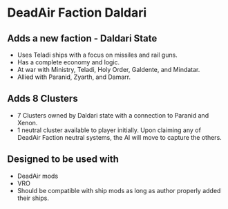 # DeadAir Faction Daldari

## Adds a new faction - Daldari State
- Uses Teladi ships with a focus on missiles and rail guns.
- Has a complete economy and logic.
- At war with Ministry, Teladi, Holy Order, Galdente, and Mindatar.
- Allied with Paranid, Zyarth, and Damarr.

## Adds 8 Clusters
- 7 Clusters owned by Daldari state with a connection to Paranid and Xenon.
- 1 neutral cluster available to player initially. Upon claiming any of DeadAir Faction neutral systems, the AI will move to capture the others.

## Designed to be used with
- DeadAir mods
- VRO
- Should be compatible with ship mods as long as author properly added their ships.
